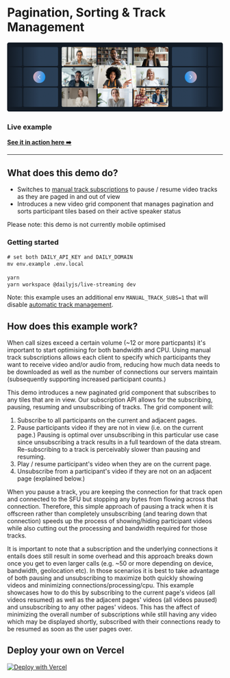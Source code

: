 # Pagination, Sorting & Track Management

![Pagination](./image.png)

### Live example

**[See it in action here ➡️](https://dailyjs-pagination.vercel.app)**

---

## What does this demo do?

- Switches to [manual track subscriptions](https://docs.daily.co/reference#%EF%B8%8F-setsubscribetotracksautomatically) to pause / resume video tracks as they are paged in and out of view
- Introduces a new video grid component that manages pagination and sorts participant tiles based on their active speaker status

Please note: this demo is not currently mobile optimised

### Getting started

```
# set both DAILY_API_KEY and DAILY_DOMAIN
mv env.example .env.local

yarn
yarn workspace @dailyjs/live-streaming dev
```

Note: this example uses an additional env `MANUAL_TRACK_SUBS=1` that will disable [automatic track management](https://docs.daily.co/reference#%EF%B8%8F-setsubscribetotracksautomatically).

## How does this example work?

When call sizes exceed a certain volume (~12 or more particpants) it's important to start optimising for both bandwidth and CPU. Using manual track subscriptions allows each client to specify which participants they want to receive video and/or audio from, reducing how much data needs to be downloaded as well as the number of connections our servers maintain (subsequently supporting increased participant counts.)

This demo introduces a new paginated grid component that subscribes to any tiles that are in view. Our subscription API allows for the subscribing, pausing, resuming and unsubscribing of tracks. The grid component will:

1. Subscribe to all participants on the current and adjacent pages.
2. Pause participants video if they are not in view (i.e. on the current page.) Pausing is optimal over unsubscribing in this particular use case since unsubscribing a track results in a full teardown of the data stream. Re-subscribing to a track is perceivably slower than pausing and resuming.
3. Play / resume participant's video when they are on the current page.
4. Unsubscribe from a participant's video if they are not on an adjacent page (explained below.)

When you pause a track, you are keeping the connection for that track open and connected to the SFU but stopping any bytes from flowing across that connection. Therefore, this simple approach of pausing a track when it is offscreen rather than completely unsubscribing (and tearing down that connection) speeds up the process of showing/hiding participant videos while also cutting out the processing and bandwidth required for those tracks.

It is important to note that a subscription and the underlying connections it entails does still result in some overhead and this approach breaks down once you get to even larger calls (e.g. ~50 or more depending on device, bandwidth, geolocation etc). In those scenarios it is best to take advantage of both pausing and unsubscribing to maximize both quickly showing videos and minimizing connections/processing/cpu. This example showcases how to do this by subscribing to the current page's videos (all videos resumed) as well as the adjacent pages' videos (all videos paused) and unsubscribing to any other pages' videos. This has the affect of minimizing the overall number of subscriptions while still having any video which may be displayed shortly, subscribed with their connections ready to be resumed as soon as the user pages over.

## Deploy your own on Vercel

[![Deploy with Vercel](https://vercel.com/button)](https://vercel.com/new/daily-co/clone-flow?repository-url=https%3A%2F%2Fgithub.com%2Fdaily-demos%2Fexamples.git&env=DAILY_DOMAIN%2CDAILY_API_KEY&envDescription=Your%20Daily%20domain%20and%20API%20key%20can%20be%20found%20on%20your%20account%20dashboard&envLink=https%3A%2F%2Fdashboard.daily.co&project-name=daily-examples&repo-name=daily-examples)
